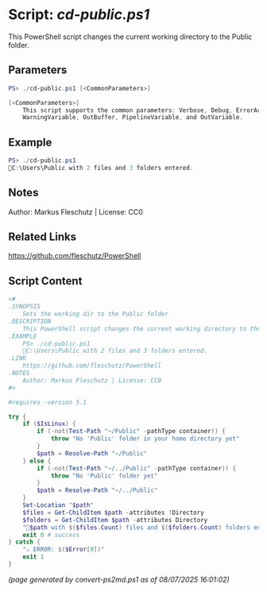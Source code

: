 Script: *cd-public.ps1*
========================

This PowerShell script changes the current working directory to the Public folder.

Parameters
----------
```powershell
PS> ./cd-public.ps1 [<CommonParameters>]

[<CommonParameters>]
    This script supports the common parameters: Verbose, Debug, ErrorAction, ErrorVariable, WarningAction, 
    WarningVariable, OutBuffer, PipelineVariable, and OutVariable.
```

Example
-------
```powershell
PS> ./cd-public.ps1
📂C:\Users\Public with 2 files and 3 folders entered.

```

Notes
-----
Author: Markus Fleschutz | License: CC0

Related Links
-------------
https://github.com/fleschutz/PowerShell

Script Content
--------------
```powershell
<#
.SYNOPSIS
	Sets the working dir to the Public folder
.DESCRIPTION
	This PowerShell script changes the current working directory to the Public folder.
.EXAMPLE
	PS> ./cd-public.ps1
	📂C:\Users\Public with 2 files and 3 folders entered.
.LINK
	https://github.com/fleschutz/PowerShell
.NOTES
	Author: Markus Fleschutz | License: CC0
#>

#requires -version 5.1

try {
	if ($IsLinux) {
		if (-not(Test-Path "~/Public" -pathType container)) {
			throw "No 'Public' folder in your home directory yet"
		}
		$path = Resolve-Path "~/Public"
	} else {
		if (-not(Test-Path "~/../Public" -pathType container)) {
			throw "No 'Public' folder yet"
		}
		$path = Resolve-Path "~/../Public"
	}
	Set-Location "$path"
	$files = Get-ChildItem $path -attributes !Directory
	$folders = Get-ChildItem $path -attributes Directory
	"📂$path with $($files.Count) files and $($folders.Count) folders entered."
	exit 0 # success
} catch {
	"⚠️ ERROR: $($Error[0])"
	exit 1
}
```

*(page generated by convert-ps2md.ps1 as of 08/07/2025 16:01:02)*
